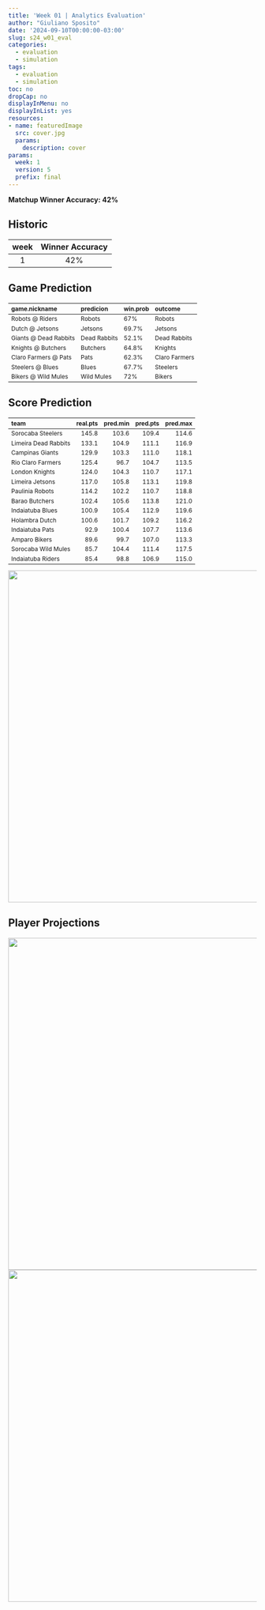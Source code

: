```yaml
---
title: 'Week 01 | Analytics Evaluation'
author: "Giuliano Sposito"
date: '2024-09-10T00:00:00-03:00'
slug: s24_w01_eval
categories:
  - evaluation
  - simulation
tags:
  - evaluation
  - simulation
toc: no
dropCap: no
displayInMenu: no
displayInList: yes
resources:
- name: featuredImage
  src: cover.jpg
  params:
    description: cover
params:
  week: 1
  version: 5
  prefix: final
---
```

<script src="{{< blogdown/postref >}}index_files/kePrint/kePrint.js"></script>
<link href="{{< blogdown/postref >}}index_files/lightable/lightable.css" rel="stylesheet" />
<script src="{{< blogdown/postref >}}index_files/kePrint/kePrint.js"></script>
<link href="{{< blogdown/postref >}}index_files/lightable/lightable.css" rel="stylesheet" />

**Matchup Winner Accuracy: 42%**

<!--more-->

## Historic

| week | Winner Accuracy |
|:----:|:---------------:|
| 1    |       42%       |






## Game Prediction

<table class="table" style="font-size: 12px; margin-left: auto; margin-right: auto;">
 <thead>
  <tr>
   <th style="text-align:left;"> game.nickname </th>
   <th style="text-align:left;"> predicion </th>
   <th style="text-align:left;"> win.prob </th>
   <th style="text-align:left;"> outcome </th>
  </tr>
 </thead>
<tbody>
  <tr>
   <td style="text-align:left;"> Robots @ Riders </td>
   <td style="text-align:left;"> Robots </td>
   <td style="text-align:left;"> 67% </td>
   <td style="text-align:left;"> Robots </td>
  </tr>
  <tr>
   <td style="text-align:left;"> Dutch @ Jetsons </td>
   <td style="text-align:left;"> Jetsons </td>
   <td style="text-align:left;"> 69.7% </td>
   <td style="text-align:left;"> Jetsons </td>
  </tr>
  <tr>
   <td style="text-align:left;"> Giants @ Dead Rabbits </td>
   <td style="text-align:left;"> Dead Rabbits </td>
   <td style="text-align:left;"> 52.1% </td>
   <td style="text-align:left;"> Dead Rabbits </td>
  </tr>
  <tr>
   <td style="text-align:left;"> Knights @ Butchers </td>
   <td style="text-align:left;"> Butchers </td>
   <td style="text-align:left;"> 64.8% </td>
   <td style="text-align:left;"> Knights </td>
  </tr>
  <tr>
   <td style="text-align:left;"> Claro Farmers @ Pats </td>
   <td style="text-align:left;"> Pats </td>
   <td style="text-align:left;"> 62.3% </td>
   <td style="text-align:left;"> Claro Farmers </td>
  </tr>
  <tr>
   <td style="text-align:left;"> Steelers @ Blues </td>
   <td style="text-align:left;"> Blues </td>
   <td style="text-align:left;"> 67.7% </td>
   <td style="text-align:left;"> Steelers </td>
  </tr>
  <tr>
   <td style="text-align:left;"> Bikers @ Wild Mules </td>
   <td style="text-align:left;"> Wild Mules </td>
   <td style="text-align:left;"> 72% </td>
   <td style="text-align:left;"> Bikers </td>
  </tr>
</tbody>
</table>


## Score Prediction

<table class="table" style="font-size: 12px; margin-left: auto; margin-right: auto;">
 <thead>
  <tr>
   <th style="text-align:left;"> team </th>
   <th style="text-align:right;"> real.pts </th>
   <th style="text-align:right;"> pred.min </th>
   <th style="text-align:right;"> pred.pts </th>
   <th style="text-align:right;"> pred.max </th>
  </tr>
 </thead>
<tbody>
  <tr>
   <td style="text-align:left;"> Sorocaba Steelers </td>
   <td style="text-align:right;"> 145.8 </td>
   <td style="text-align:right;"> 103.6 </td>
   <td style="text-align:right;"> 109.4 </td>
   <td style="text-align:right;"> 114.6 </td>
  </tr>
  <tr>
   <td style="text-align:left;"> Limeira Dead Rabbits </td>
   <td style="text-align:right;"> 133.1 </td>
   <td style="text-align:right;"> 104.9 </td>
   <td style="text-align:right;"> 111.1 </td>
   <td style="text-align:right;"> 116.9 </td>
  </tr>
  <tr>
   <td style="text-align:left;"> Campinas Giants </td>
   <td style="text-align:right;"> 129.9 </td>
   <td style="text-align:right;"> 103.3 </td>
   <td style="text-align:right;"> 111.0 </td>
   <td style="text-align:right;"> 118.1 </td>
  </tr>
  <tr>
   <td style="text-align:left;"> Rio Claro Farmers </td>
   <td style="text-align:right;"> 125.4 </td>
   <td style="text-align:right;"> 96.7 </td>
   <td style="text-align:right;"> 104.7 </td>
   <td style="text-align:right;"> 113.5 </td>
  </tr>
  <tr>
   <td style="text-align:left;"> London Knights </td>
   <td style="text-align:right;"> 124.0 </td>
   <td style="text-align:right;"> 104.3 </td>
   <td style="text-align:right;"> 110.7 </td>
   <td style="text-align:right;"> 117.1 </td>
  </tr>
  <tr>
   <td style="text-align:left;"> Limeira Jetsons </td>
   <td style="text-align:right;"> 117.0 </td>
   <td style="text-align:right;"> 105.8 </td>
   <td style="text-align:right;"> 113.1 </td>
   <td style="text-align:right;"> 119.8 </td>
  </tr>
  <tr>
   <td style="text-align:left;"> Paulinia Robots </td>
   <td style="text-align:right;"> 114.2 </td>
   <td style="text-align:right;"> 102.2 </td>
   <td style="text-align:right;"> 110.7 </td>
   <td style="text-align:right;"> 118.8 </td>
  </tr>
  <tr>
   <td style="text-align:left;"> Barao Butchers </td>
   <td style="text-align:right;"> 102.4 </td>
   <td style="text-align:right;"> 105.6 </td>
   <td style="text-align:right;"> 113.8 </td>
   <td style="text-align:right;"> 121.0 </td>
  </tr>
  <tr>
   <td style="text-align:left;"> Indaiatuba Blues </td>
   <td style="text-align:right;"> 100.9 </td>
   <td style="text-align:right;"> 105.4 </td>
   <td style="text-align:right;"> 112.9 </td>
   <td style="text-align:right;"> 119.6 </td>
  </tr>
  <tr>
   <td style="text-align:left;"> Holambra Dutch </td>
   <td style="text-align:right;"> 100.6 </td>
   <td style="text-align:right;"> 101.7 </td>
   <td style="text-align:right;"> 109.2 </td>
   <td style="text-align:right;"> 116.2 </td>
  </tr>
  <tr>
   <td style="text-align:left;"> Indaiatuba Pats </td>
   <td style="text-align:right;"> 92.9 </td>
   <td style="text-align:right;"> 100.4 </td>
   <td style="text-align:right;"> 107.7 </td>
   <td style="text-align:right;"> 113.6 </td>
  </tr>
  <tr>
   <td style="text-align:left;"> Amparo Bikers </td>
   <td style="text-align:right;"> 89.6 </td>
   <td style="text-align:right;"> 99.7 </td>
   <td style="text-align:right;"> 107.0 </td>
   <td style="text-align:right;"> 113.3 </td>
  </tr>
  <tr>
   <td style="text-align:left;"> Sorocaba Wild Mules </td>
   <td style="text-align:right;"> 85.7 </td>
   <td style="text-align:right;"> 104.4 </td>
   <td style="text-align:right;"> 111.4 </td>
   <td style="text-align:right;"> 117.5 </td>
  </tr>
  <tr>
   <td style="text-align:left;"> Indaiatuba Riders </td>
   <td style="text-align:right;"> 85.4 </td>
   <td style="text-align:right;"> 98.8 </td>
   <td style="text-align:right;"> 106.9 </td>
   <td style="text-align:right;"> 115.0 </td>
  </tr>
</tbody>
</table>


<img src="{{< blogdown/postref >}}index_files/figure-html/scoreChart-1.png" width="672" />

## Player Projections

<img src="{{< blogdown/postref >}}index_files/figure-html/pointsProj-1.png" width="672" />

<img src="{{< blogdown/postref >}}index_files/figure-html/projErrors-1.png" width="672" />

